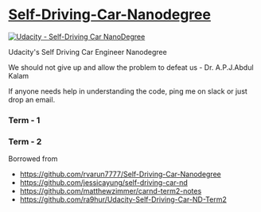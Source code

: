 # [Self-Driving-Car-Nanodegree](https://www.udacity.com/course/self-driving-car-engineer-nanodegree--nd013) 

[![Udacity - Self-Driving Car NanoDegree](https://s3.amazonaws.com/udacity-sdc/github/shield-carnd.svg)](http://www.udacity.com/drive)

Udacity's Self Driving Car Engineer Nanodegree

We should not give up and allow the problem to defeat us - Dr. A.P.J.Abdul Kalam

If anyone needs help in understanding the code, ping me on slack or just drop an email.

### Term - 1



### Term - 2







Borrowed from 
- https://github.com/rvarun7777/Self-Driving-Car-Nanodegree
- https://github.com/jessicayung/self-driving-car-nd
- https://github.com/matthewzimmer/carnd-term2-notes
- https://github.com/ra9hur/Udacity-Self-Driving-Car-ND-Term2
